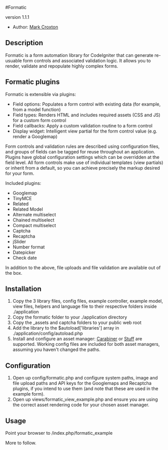 #Formatic

version 1.1.1

* Author: [Mark Croxton](http://hallmark-design.co.uk/)


## Description

Formatic is a form automation library for CodeIgniter that can generate re-usuable form controls
and associated validation logic. It allows you to render, validate and repopulate highly complex forms.

## Formatic plugins
Formatic is extensible via plugins:

* Field options: Populates a form control with existing data (for example, from a model function)
* Field types: Renders HTML and includes required assets (CSS and JS) for a custom form control
* Field callbacks: Apply a custom validation routine to a form control
* Display widget: Intelligent view partial for the form control value (e.g. render a Googlemap)

Form controls and validation rules are described using configuration files, and groups of fields can be
tagged for reuse throughout an application. Plugins have global configuration settings which can be
overridden at the field level. All form controls make use of individual templates (view partials) or inherit
from a default, so you can achieve precisely the markup desired for your form.

Included plugins:

* Googlemap
* TinyMCE
* Related
* Related Model
* Alternate multiselect
* Chained multiselect
* Compact multiselect
* Captcha
* Recaptcha
* jSlider
* Number format
* Datepicker
* Check date

In addition to the above, file uploads and file validation are available out of the box.

## Installation
1. Copy the 3 library files, config files, example controller, example model, view files, helpers and language file to their respective folders inside ./application
2. Copy the formatic folder to your ./application directory
3. Copy the _assets and captcha folders to your public web root
4. Add the library to the $autoload['libraries'] array in ./application/config/autoload.php
5. Install and configure an asset manager: [Carabiner](https://github.com/tonydewan/Carabiner) or [Stuff](https://github.com/dhorrigan/codeigniter-stuff) are supported. Working config files are included for both asset managers, assuming you haven't changed the paths.

## Configuration
1. Open up config/formatic.php and configure system paths, image and file upload paths and API keys for the Googlemaps and Recaptcha plugins, if you intend to use them (and note that these are used in the example form).
2. Open up views/formatic_view_example.php and ensure you are using the correct asset rendering code for your chosen asset manager.

## Usage
Point your browser to /index.php/formatic_example

More to follow.
